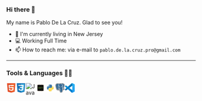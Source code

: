 ### Hi there 👋

My name is Pablo De La Cruz. Glad to see you!

- 👦 I'm currently living in New Jersey
- 💻 Working Full Time 
- 📫 How to reach me: via e-mail to `pablo.de.la.cruz.pro@gmail.com`

---

### Tools & Languages 👨‍💻
<img align="left" alt="HTML5" width="26px" src="https://raw.githubusercontent.com/devicons/devicon/1119b9f84c0290e0f0b38982099a2bd027a48bf1/icons/html5/html5-original.svg" />
<img align="left" alt="CSS3" width="26px" src="https://raw.githubusercontent.com/devicons/devicon/1119b9f84c0290e0f0b38982099a2bd027a48bf1/icons/css3/css3-original.svg" />
<img align="left" alt="Java" width="26px" src="https://i.imgur.com/EtkZSir.png" />
<img align="left" alt="Assembly" width="26px" src="https://raw.githubusercontent.com/github/explore/main/topics/assembly/assembly.png" />
<img align="left" alt="Python" width="26px" src="https://raw.githubusercontent.com/github/explore/main/topics/python/python.png" />
<img align="left" alt="PostgreSQL" width="26px" src="https://raw.githubusercontent.com/devicons/devicon/1119b9f84c0290e0f0b38982099a2bd027a48bf1/icons/postgresql/postgresql-original.svg" />
<img align="left" alt="Visual Studio Code" width="26px" src="https://raw.githubusercontent.com/github/explore/main/topics/visual-studio-code/visual-studio-code.png" />
<!--
<img align="left" alt="GitHub" width="26px" src="https://raw.githubusercontent.com/github/explore/main/topics/github-api/github-api.png" />
<img align="left" alt="Ubuntu" width="26px" src="https://raw.githubusercontent.com/github/explore/main/topics/ubuntu/ubuntu.png" />
<img align="left" alt="Terminal" width="26px" src="https://raw.githubusercontent.com/github/explore/main/topics/terminal/terminal.png" />

---

![Top Languages](https://github-readme-stats.vercel.app/api/top-langs/?username=jjasferreira&layout=compact&theme=nord&count_private=true)
-->

<!--
**PabloDeLaCruz1/PabloDeLaCruz1** is a ✨ _special_ ✨ repository because its `README.md` (this file) appears on your GitHub profile.

Here are some ideas to get you started:

- 🔭 I’m currently working on ...
- 🌱 I’m currently learning ...
- 👯 I’m looking to collaborate on ...
- 🤔 I’m looking for help with ...
- 💬 Ask me about ...
- 📫 How to reach me: ...
- 😄 Pronouns: ...
- ⚡ Fun fact: ...
-->
